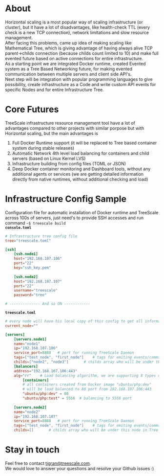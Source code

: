 # About
Horizontal scaling is a most popular way of scaling infrastructure (or cluster), but it have a lot of disadvantages, like health-check
TTL (every check is a new TCP connection), network limitations and slow resource management. <br/>
After facing this problems, came up idea of making scaling like Mathematical Tree, which is giving advantage of having always alive 
TCP parent->childs connection (because childs count limited to 10) and make full evented future based on active connections for 
entire infrastructure.<br/>
As a starting point we are integrated Docker runtime, created Evented system as a Tree Based Networking future, for making evented 
communication between multiple servers and client side API's. <br/>
Next step will be integration with popular programming languages to give possibility, create infrastructure as a Code and write custom 
API events for specific Nodes and for entire Infrastructure Tree. 


# Core Futures
TreeScale infrastructure resource management tool have a lot of advantages compared to other projects with similar porpose but 
with Horizontal scaling, but the main advantages is
<ol>
<li>Full Docker Runtime support (it will be replaced to Tree based container system during stable releases)</li>
<li>Automatic Network 4th level load balancing for containers and child servers (based on Linux Kernel LVS)</li>
<li>Infrastructure building from config files (TOML or JSON)</li>
<li>Deep Docker container monitoring and Dashboard tools, without any additional agents or services (we are getting detailed information directly from native runtimes, without additional checking and load)</li>
</ol>

# Infrastructure Config Sample
Configuration file for automatic installation of Docker runtime and TreeScale across 100s of servers, just need's to provide 
SSH accesses and run command <code>~$ treescale build</code><br/>
<b><code>console.toml</code></b>
```toml
# Infrastructure tree config file
tree="treescale.toml"

[ssh]
    [ssh.node1]
    host="192.168.107.106"
    port="22"
    key="ssh_key.pem"
    
    [ssh.node2]
    host="192.168.107.107"
    port="22"
    username="treescale"
    password="tree"

# -------------- And so ON ------------

```
<b><code>treescale.toml</code></b>
```toml
# every node will have his local copy of this config to get all information about Tree
current_node=""

[servers]
    [servers.node1]
    name="node1"
    ip="192.168.107.106"
    service_port=8888   # port for running TreeScale Daemon
    tags=["test_node", "first_node"]    # tags for emiting events/commands to specific group of servers
    childs=["node2", "node3"]       # childs array who will be under this node in Tree structure
    [balancers]
    address="192.168.107.106:443"
    alg="rr"    # Load balancing algorithm, we are supporting 8 types of load balancing algorithms, and all of them are Network 4th level
        [containers]
        # all containers created from Docker image "ubuntu/php:dev"
        # will be load balanced to 80 port from 192.168.107.106:443
        "ubuntu/php:dev" = 80
        "ubuntu/php:test" = 5556  # balancing to 5556 port
    
    [servers.node2]
    name="node2"
    ip="192.168.107.107"
    service_port=8888   # port for running TreeScale Daemon
    tags=["test_node", "first_node"]    # tags for emiting events/commands to specific group of servers
    childs=[]       # childs array who will be under this node in Tree structure    

```

# Stay in touch
Feel free to contact <a href="mailto:tigran@treescale.com">tigran@treescale.com</a>. <br/>
We would love to answer your questions and resolve your Github issues :)